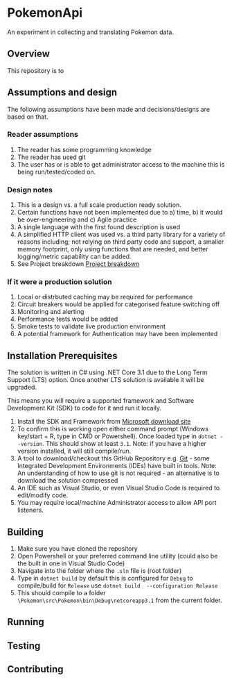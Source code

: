 # PokemonApi
An experiment in collecting and translating Pokemon data.

## Overview
This repository is to 

## Assumptions and design
The following assumptions have been made and decisions/designs are based on that.

### Reader assumptions
1. The reader has some programming knowledge
2. The reader has used git
3. The user has or is able to get administrator access to the machine this is being run/tested/coded on.

### Design notes
1. This is a design vs. a full scale production ready solution.
2. Certain functions have not been implemented due to a) time, b) it would be over-engineering and c) Agile practice
3. A single language with the first found description is used
4. A simplified HTTP client was used vs. a third party library for a variety of reasons including; not relying on third party code and support, a smaller memory footprint, only using functions that are needed, and better logging/metric capability can be added.
5. See Project breakdown [Project breakdown](docs/ProjectBreakDown.md)

### If it were a production solution
1. Local or distrbuted caching may be required for performance
2. Circuit breakers would be applied for categorised feature switching off
3. Monitoring and alerting
4. Performance tests would be added
5. Smoke tests to validate live production environment
6. A potential framework for Authentication may have been implemented

## Installation Prerequisites
The solution is written in C# using .NET Core 3.1 due to the Long Term Support (LTS) option. Once another LTS solution is available it will be upgraded.

This means you will require a supported framework and Software Development Kit (SDK) to code for it and run it locally.

1. Install the SDK and Framework from [Microsoft download site](https://dotnet.microsoft.com/download/dotnet/3.1)
2. To confirm this is working open either command prompt (Windows key/start + R, type in CMD or Powershell). Once loaded type in `dotnet --version`. This should show at least `3.1`. Note: if you have a higher version installed, it will still compile/run.
3. A tool to download/checkout this GitHub Repository e.g. [Git](https://git-scm.com/downloads) - some Integrated Development Environments (IDEs) have built in tools.
Note: An understanding of how to use git is not required - an alternative is to download the solution compressed
4. An IDE such as Visual Studio, or even Visual Studio Code is required to edit/modify code. 
5. You may require local/machine Administrator access to allow API port listeners.


## Building
1. Make sure you have cloned the repository
2. Open Powershell or your preferred command line utility (could also be the built in one in Visual Studio Code)
3. Navigate into the folder where the `.sln` file is (root folder)
4. Type in `dotnet build` by default this is configured for `Debug` to compile/build for `Release` use `dotnet build  --configuration Release`
5. This should compile to a folder `\Pokemon\src\Pokemon\bin\Debug\netcoreapp3.1` from the current folder.

## Running

## Testing

## Contributing
